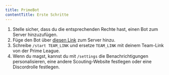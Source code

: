 ```yaml
---
title: PrimeBot
contentTitle: Erste Schritte
---
```


1. Stelle sicher, dass du die entsprechenden Rechte hast, einen Bot zum Server hinzuzufügen.
2. Füge den Bot über [diesen Link](https://www.google.com/url?q=https%3A%2F%2Fdiscord.com%2Foauth2%2Fauthorize%3Fclient_id%3D739550721703280700%26permissions%3D536964096%26scope%3Dbot&sa=D&sntz=1&usg=AFQjCNFjAiu6EIQTz4SXkaM2Fl8Zdz8s7g) zum Server hinzu.
3. Schreibe `/start TEAM_LINK` und ersetze `TEAM_LINK` mit deinem Team-Link von der Prime League.
4. Wenn du magst, kannst du mit `/settings` die Benachrichtigungen personalisieren, eine andere Scouting-Website festlegen oder eine Discordrolle festlegen.
